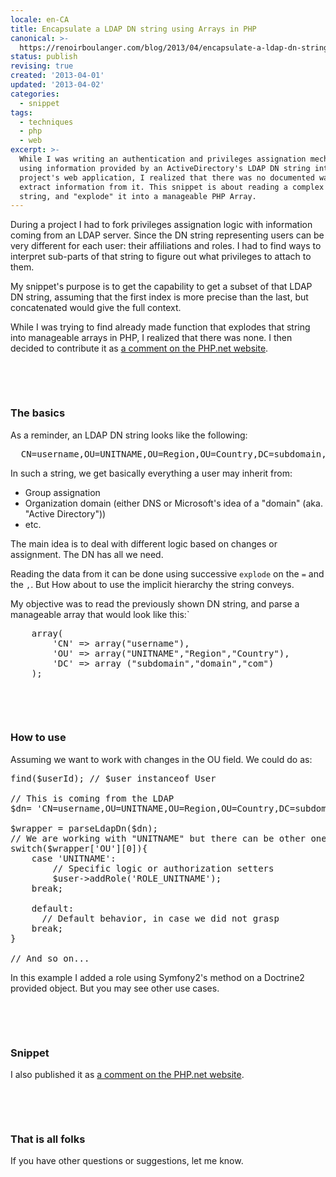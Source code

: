 ```yaml
---
locale: en-CA
title: Encapsulate a LDAP DN string using Arrays in PHP
canonical: >-
  https://renoirboulanger.com/blog/2013/04/encapsulate-a-ldap-dn-string-using-an-array-in-php/
status: publish
revising: true
created: '2013-04-01'
updated: '2013-04-02'
categories:
  - snippet
tags:
  - techniques
  - php
  - web
excerpt: >-
  While I was writing an authentication and privileges assignation mechanism
  using information provided by an ActiveDirectory's LDAP DN string into my
  project's web application, I realized that there was no documented way to
  extract information from it. This snippet is about reading a complex DN
  string, and "explode" it into a manageable PHP Array.
---
```


During a project I had to fork privileges assignation logic with information coming from an LDAP server. Since the DN string representing users can be very different for each user: their affiliations and roles. I had to find ways to interpret sub-parts of that string to figure out what privileges to attach to them.

My snippet's purpose is to get the capability to get a subset of that LDAP DN string, assuming that the first index is more precise than the last, but concatenated would give the full context.

While I was trying to find already made function that explodes that string into manageable arrays in PHP, I realized that there was none. I then decided to contribute it as <a title="Parse, and format a DN string to Array " href="http://www.php.net/manual/en/function.ldap-explode-dn.php#109482" target="_blank">a comment on the PHP.net website</a>.

<!--more-->

<p>&nbsp;</p>­
<h3>The basics</h3>
As a reminder, an LDAP DN string looks like the following:

<pre lang="bash">
  CN=username,OU=UNITNAME,OU=Region,OU=Country,DC=subdomain,DC=domain,DC=com
</pre>

In such a string, we get basically everything a user may inherit from:

<ul>
	<li>Group assignation</li>
	<li>Organization domain (either DNS or Microsoft's idea of a "domain" (aka. "Active Directory"))</li>
	<li>etc.</li>
</ul>

The main idea is to deal with different logic based on changes or assignment. The DN has all we need.

Reading the data from it can be done using successive <code>explode</code> on the <code>=</code> and the <code>,</code>. But How about to use the implicit hierarchy the string conveys. 

My objective was to read the previously shown DN string, and parse a manageable array that would look like this:`

<pre lang="php">
    array(
        'CN' => array("username"),
        'OU' => array("UNITNAME","Region","Country"),
        'DC' => array ("subdomain","domain","com")
    );
</pre>

<p>&nbsp;</p>­
<h3>How to use</h3>
Assuming we want to work with changes in the OU field. We could do as:

<pre lang="php">
<?php 

// Fictive User object, coming from an ORM entity manager ($em) 
$user = $em->find($userId); // $user instanceof User

// This is coming from the LDAP
$dn= 'CN=username,OU=UNITNAME,OU=Region,OU=Country,DC=subdomain,DC=domain,DC=com';

$wrapper = parseLdapDn($dn);
// We are working with "UNITNAME" but there can be other ones
switch($wrapper['OU'][0]){
    case 'UNITNAME':
        // Specific logic or authorization setters
        $user->addRole('ROLE_UNITNAME');
    break;

    default:
      // Default behavior, in case we did not grasp
    break;
}

// And so on...
</pre>

In this example I added a role using Symfony2's method on a Doctrine2 provided object. But you may see other use cases.

<p>&nbsp;</p>­
<h3>Snippet</h3>
<script src="https://gist.github.com/renoirb/3152719.js"></script>
I also published it as <a title="Parse, and format a DN string to Array " href="http://www.php.net/manual/en/function.ldap-explode-dn.php#109482" target="_blank">a comment on the PHP.net website</a>.

<p>&nbsp;</p>­
<h3>That is all folks</h3>
If you have other questions or suggestions, let me know.